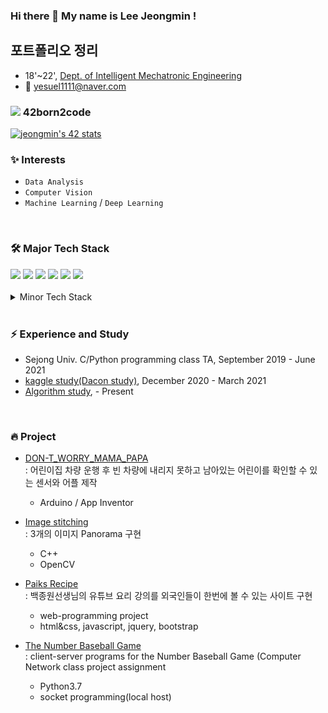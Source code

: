 ### Hi there 👋 My name is Lee Jeongmin !

## 포트폴리오 정리
- 18'~22', [Dept. of Intelligent Mechatronic Engineering](http://imc.sejong.ac.kr/page/sub2_1)
- 📨 yesuel1111@naver.com

### <img src="https://img.shields.io/badge/-000000?style=flat&logo=42&logoColor=white"> 42born2code 
[![jeongmin's 42 stats](https://badge42.vercel.app/api/v2/cl5nlwcb8002509mg2vnd3o3j/stats?cursusId=21&coalitionId=85)](https://github.com/JaeSeoKim/badge42)

### ✨ Interests
- `Data Analysis` 
- `Computer Vision` 
- `Machine Learning` /  `Deep Learning` 
<br>

### 🛠 Major Tech Stack
<div>
<img src="https://img.shields.io/badge/C-A8B9CC?style=flat&logo=C&logoColor=white"> 
<img src="https://img.shields.io/badge/Python-3766AB?style=flat&logo=Python&logoColor=white"> 
<img src="https://img.shields.io/badge/Pytorch-EE4C2C?style=flat&logo=pytorch&logoColor=white"> 
<img src="https://img.shields.io/badge/scikit-learn-F7931E?style=flat&logo=scikit-learn&logoColor=white">
<img src="https://img.shields.io/badge/opencv-5C3EE8?style=flat&logo=opencv&logoColor=white">
<img src="https://img.shields.io/badge/Qgis-589632?style=flat&logo=Qgis&logoColor=white">
</div>

<br>
<details>
<summary> Minor Tech Stack </summary><br>
<img src="https://img.shields.io/badge/Java-007396?style=flat&logo=java&logoColor=white">
<img src="https://img.shields.io/badge/HTML5-E34F26?style=flat&logo=html5&logoColor=white">
<img src="https://img.shields.io/badge/CSS3-1572B6?style=flat&logo=css3&logoColor=white">
<img src="https://img.shields.io/badge/Javascript-ffb13b?style=flat&logo=javascript&logoColor=white">
<img src="https://img.shields.io/badge/Arduino-00979D?style=flat&logo=Arduino&logoColor=white">
<img src="https://img.shields.io/badge/Android Studio-3DDC84?style=flat&logo=Android Studio&logoColor=white">
</div>
</details>

<br>

### ⚡ Experience and Study

- Sejong Univ. C/Python programming class TA, September 2019 - June 2021
- [kaggle study(Dacon study)](https://github.com/Sejong-Kaggle-Challengers/jeongmin), December 2020 - March 2021
- [Algorithm study](https://mingxoxo.notion.site/d7644efa18864a4eab2337f5b22d0abc), - Present

<br>

### 🔥 Project

- [DON-T_WORRY_MAMA_PAPA](https://github.com/mingxoxo/SW_DON-T_WORRY_MAMA_PAPA.git)
  <br>: 어린이집 차량 운행 후 빈 차량에 내리지 못하고 남아있는 어린이를 확인할 수 있는 센서와 어플 제작
  - Arduino / App Inventor

- [Image stitching](https://mingxoxo-record.tistory.com/60)
  <br>: 3개의 이미지 Panorama 구현
  - C++
  - OpenCV

- [Paiks Recipe](https://github.com/mingxoxo/web-programming-project)
  <br>: 백종원선생님의 유튜브 요리 강의를 외국인들이 한번에 볼 수 있는 사이트 구현
  - web-programming project
  - html&css, javascript, jquery, bootstrap

- [The Number Baseball Game](https://github.com/mingxoxo/Number_baseball_game)
  <br>: client-server programs for the Number Baseball Game (Computer Network class project assignment
  - Python3.7
  - socket programming(local host)
